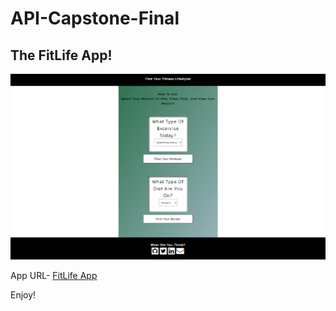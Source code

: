 # API-Capstone-Final

## The FitLife App!

![FitLife App Pic](FitLifeApp.png)

App URL- [FitLife App](https://cloudflips32.github.io/FitLifeApp/)

Enjoy!
